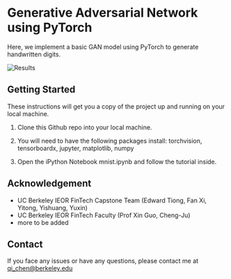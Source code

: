 # Generative Adversarial Network using PyTorch
Here, we implement a basic GAN model using PyTorch to generate handwritten digits.

![Results](mnist_training.gif)


## Getting Started

These instructions will get you a copy of the project up and running on your local machine.

1. Clone this Github repo into your local machine.

2. You will need to have the following packages install: torchvision, tensorboardx, jupyter, matplotlib, numpy

3. Open the iPython Notebook mnist.ipynb and follow the tutorial inside.


## Acknowledgement

 - UC Berkeley IEOR FinTech Capstone Team (Edward Tiong, Fan Xi, Yitong, Yishuang, Yuxin)
 - UC Berkeley IEOR FinTech Faculty (Prof Xin Guo, Cheng-Ju)
 - more to be added


## Contact

If you face any issues or have any questions, please contact me at qi_chen@berkeley.edu
